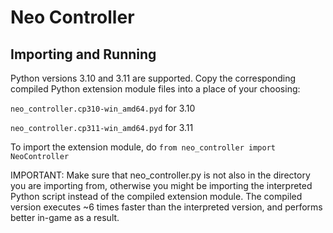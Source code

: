 # Neo Controller

## Importing and Running
Python versions 3.10 and 3.11 are supported.
Copy the corresponding compiled Python extension module files into a place of your choosing:

`neo_controller.cp310-win_amd64.pyd` for 3.10

`neo_controller.cp311-win_amd64.pyd` for 3.11

To import the extension module, do `from neo_controller import NeoController`

IMPORTANT: Make sure that neo_controller.py is not also in the directory you are importing from, otherwise you might be importing the interpreted Python script instead of the compiled extension module. The compiled version executes ~6 times faster than the interpreted version, and performs better in-game as a result.
